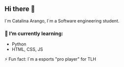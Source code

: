 ## Hi there 👋

I´m Catalina Arango, I´m a Software engineering student.

### 🌱 I’m currently learning:
* Python
* HTML, CSS, JS

⚡ Fun fact: I´m a esports "pro player" for TLH
<!--
**Cataarangod/Cataarangod** is a ✨ _special_ ✨ repository because its `README.md` (this file) appears on your GitHub profile.

Here are some ideas to get you started:

- 🔭 I’m currently working on ...
- 🌱 I’m currently learning ...
- 👯 I’m looking to collaborate on ...
- 🤔 I’m looking for help with ...
- 💬 Ask me about ...
- 📫 How to reach me: ...
- 😄 Pronouns: ...
- ⚡ Fun fact: ...
-->
